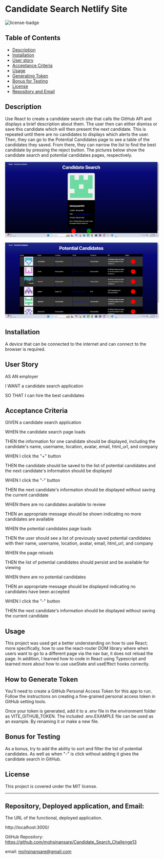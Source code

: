 # Candidate Search Netlify Site

![license-badge](https://img.shields.io/badge/MIT_License-01a6ff)

## Table of Contents
- [Description](#description)
- [Installation](#installation)
- [User story](#user-story)
- [Acceptance Criteria](#acceptance-criteria)
- [Usage](#usage)
- [Generating Token](#how-to-generate-token)
- [Bonus for Testing](#tests)
- [License](#license)
- [Repository and Email](#repository-and-email)

## Description

Use React to create a candidate search site that calls the GitHub API and displays a brief description about them. The user then can either dismiss or save this candidate which will then present the next candidate. This is repeated until there are no candidates to displays which alerts the user. Then, they can go to the Potential Candidates page to see a table of the candidates they saved. From there, they can narrow the list to find the best candidate by pressing the reject button. The pictures below show the candidate search and potential candidates pages, respectively.

![Website Homepage Screenshot](/images/homepage.png)

![Website Saved Table Screenshot](/images/saved-table.png)


## Installation

A device that can be connected to the internet and can connect to the browser is required. 

## User Story

AS AN employer

I WANT a candidate search application

SO THAT I can hire the best candidates

## Acceptance Criteria

GIVEN a candidate search application

WHEN the candidate search page loads

THEN the information for one candidate should be displayed, including the candidate's name, username, location, avatar, email, html_url, and company

WHEN I click the "+" button

THEN the candidate should be saved to the list of potential candidates and the next candidate's information should be displayed

WHEN I click the "-" button

THEN the next candidate's information should be displayed without saving the current candidate

WHEN there are no candidates available to review

THEN an appropriate message should be shown indicating no more candidates are available

WHEN the potential candidates page loads

THEN the user should see a list of previously saved potential candidates with their name, username, location, avatar, email, html_url, and company

WHEN the page reloads

THEN the list of potential candidates should persist and be available for viewing

WHEN there are no potential candidates

THEN an appropriate message should be displayed indicating no candidates have been accepted

WHEN I click the "-" button

THEN the next candidate's information should be displayed without saving the current candidate

## Usage

This project was used get a better understanding on how to use React; more specifically, how to use the react-router DOM library where when users want to go to a different page via the nav bar, it does not reload the page. In addition, I learned how to code in React using Typescript and learned more about how to use useState and useEffect hooks correctly.

## How to Generate Token

You'll need to create a GitHub Personal Access Token for this app to run. Follow the instructions on creating a fine-grained personal access token in GitHub setting tools.

Once your token is generated, add it to a .env file in the environment folder as VITE_GITHUB_TOKEN. The included .env.EXAMPLE file can be used as an example. By renaming it or make a new file.

## Bonus for Testing

As a bonus, try to add the ability to sort and filter the list of potential candidates. As well as when "-" is click without adding it gives the candidate search in GitHub.

## License

This project is covered under the MIT license.

---

## Repository, Deployed application, and Email:

The URL of the functional, deployed application.

http://localhost:3000/


GitHub Repository: https://github.com/mohsinansare/Candidate_Search_Challenge13

email: mohsinansare@gmail.com
